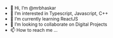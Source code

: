- 👋 Hi, I’m @mrbhaskar
- 👀 I’m interested in Typescript, Javascript, C++
- 🌱 I’m currently learning ReactJS
- 💞️ I’m looking to collaborate on Digital Projects
- 📫 How to reach me ...

<!---
mrbhaskar/mrbhaskar is a ✨ special ✨ repository because its `README.md` (this file) appears on your GitHub profile.
You can click the Preview link to take a look at your changes.
--->
